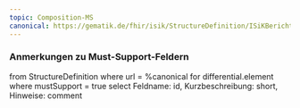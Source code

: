 ```yaml
---
topic: Composition-MS
canonical: https://gematik.de/fhir/isik/StructureDefinition/ISiKBerichtSubSysteme
---
```


### Anmerkungen zu Must-Support-Feldern

<fql>
from
	StructureDefinition
where 
    url = %canonical
for differential.element
where mustSupport = true
select
	Feldname: id, Kurzbeschreibung: short, Hinweise: comment
</fql>



